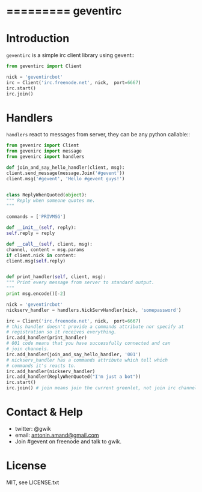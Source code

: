 =========
geventirc
=========

Introduction
============

`geventirc` is a simple irc client library using gevent::

```python
from geventirc import Client

nick = 'geventircbot'
irc = Client('irc.freenode.net', nick,  port=6667)
irc.start()
irc.join()
```

Handlers
========

`handlers` react to messages from server, they can be any python
callable::

```python
from gevenirc import Client
from gevenirc import message
from gevenirc import handlers

def join_and_say_hello_handler(client, msg):
client.send_message(message.Join('#gevent'))
client.msg('#gevent', 'Hello #gevent guys!')


class ReplyWhenQuoted(object):
""" Reply when someone quotes me.
"""

commands = ['PRIVMSG']

def __init__(self, reply):
self.reply = reply

def __call__(self, client, msg):
channel, content = msg.params
if client.nick in content:
client.msg(self.reply)


def print_handler(self, client, msg):
""" Print every message from server to standard output.
"""
print msg.encode()[-2]

nick = 'geventircbot'
nickserv_handler = handlers.NickServHandler(nick, 'somepassword')

irc = Client('irc.freenode.net', nick,  port=6667)
# this handler doesn't provide a commands attribute nor specify at
# registration so it receives everything.
irc.add_handler(print_handler)
# 001 code means that you have successfully connected and can
# join channels.
irc.add_handler(join_and_say_hello_handler, '001')
# nickserv_handler has a commands attribute which tell which
# commands it's reacts to.
irc.add_handler(nickserv_handler)
irc.add_handler(ReplyWhenQuoted("I'm just a bot"))
irc.start()
irc.join() # join means join the current greenlet, not join irc channel
```

Contact & Help
==============

- twitter: @gwik
- email: antonin.amand@gmail.com
- Join #gevent on freenode and talk to gwik.

License
=======

MIT, see LICENSE.txt
